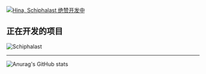 [![Hina, Schiphalast 绝赞开发中](https://pimp-my-readme.webapp.io/pimp-my-readme/wavy-banner?subtitle=Schiphalast%20%E7%BB%9D%E8%B5%9E%E5%BC%80%E5%8F%91%E4%B8%AD&title=Hina)](https://pimp-my-readme.webapp.io)

## 正在开发的项目

![Schiphalast](https://user-images.githubusercontent.com/22652631/169673006-52d8c9ec-2e8e-49c9-94a3-dfef573cdde3.png)

---

![Anurag's GitHub stats](https://github-readme-stats.vercel.app/api?username=haohaostudio&count_private=true)
